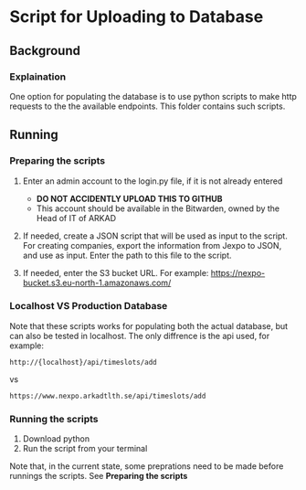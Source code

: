 # Script for Uploading to Database

## Background
### Explaination
One option for populating the database is to use python scripts to make http requests to the the available endpoints. This folder contains such scripts. 


## Running
### Preparing the scripts
1. Enter an admin account to the login.py file, if it is not already entered
    * **DO NOT ACCIDENTLY UPLOAD THIS TO GITHUB**
    * This account should be available in the Bitwarden, owned by the Head of IT of ARKAD


2. If needed, create a JSON script that will be used as input to the script. For creating companies, export the information from Jexpo to JSON, and use as input. Enter the path to this file to the script. 

3. If needed, enter the S3 bucket URL. For example: https://nexpo-bucket.s3.eu-north-1.amazonaws.com/

### Localhost VS Production Database
Note that these scripts works for populating both the actual database, but can also be tested in localhost. The only diffrence is the api used, for example: 
```
http://{localhost}/api/timeslots/add
```

vs

```
https://www.nexpo.arkadtlth.se/api/timeslots/add
```

### Running the scripts
1. Download python
2. Run the script from your terminal

Note that, in the current state, some preprations need to be made before runnings the scripts. See **Preparing the scripts**



